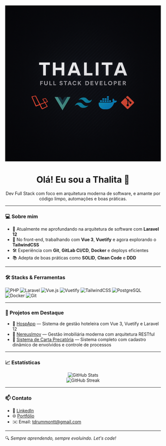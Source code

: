 <p align="center">
  <img src="https://github.com/Tdrummont/Tdrummont/blob/main/banner-thalita.png" alt="Thalita - Full Stack Developer banner" width="800"/>
</p>

<h1 align="center">Olá! Eu sou a Thalita 👋</h1>

<p align="center">
  Dev Full Stack com foco em arquitetura moderna de software, e amante por código limpo, automações e boas práticas.
</p>

---

### 💻 Sobre mim

- 🚀 Atualmente me aprofundando na arquitetura de software com **Laravel 12**
- 🎨 No front-end, trabalhando com **Vue 3**, **Vuetify** e agora explorando o **TailwindCSS**
- 🛠️ Experiência com **Git**, **GitLab CI/CD**, **Docker** e deploys eficientes
- 📚 Adepta de boas práticas como **SOLID**, **Clean Code** e **DDD**

---

### 🛠️ Stacks & Ferramentas

![PHP](https://img.shields.io/badge/-PHP-777BB4?style=flat&logo=php&logoColor=white)
![Laravel](https://img.shields.io/badge/-Laravel-E34F26?style=flat&logo=laravel&logoColor=white)
![Vue.js](https://img.shields.io/badge/-Vue.js-4FC08D?style=flat&logo=vue.js&logoColor=white)
![Vuetify](https://img.shields.io/badge/-Vuetify-1867C0?style=flat&logo=vuetify&logoColor=white)
![TailwindCSS](https://img.shields.io/badge/-TailwindCSS-06B6D4?style=flat&logo=tailwind-css&logoColor=white)
![PostgreSQL](https://img.shields.io/badge/-PostgreSQL-336791?style=flat&logo=postgresql&logoColor=white)
![Docker](https://img.shields.io/badge/-Docker-2496ED?style=flat&logo=docker&logoColor=white)
![Git](https://img.shields.io/badge/-Git-F05032?style=flat&logo=git&logoColor=white)

---

### 🧪 Projetos em Destaque

- 🔗 [HospApp](https://github.com/seu-user/hospapp) — Sistema de gestão hoteleira com Vue 3, Vuetify e Laravel 12  
- 🔗 [NereusImov](https://github.com/seu-user/nereusimov) — Gestão imobiliária moderna com arquitetura RESTful  
- 🔗 [Sistema de Carta Precatória](https://github.com/seu-user/hermes) — Sistema completo com cadastro dinâmico de envolvidos e controle de processos

---

### 📈 Estatísticas

<p align="center">
  <img src="https://github-readme-stats.vercel.app/api?username=seu-user&show_icons=true&theme=dracula" alt="GitHub Stats" />
  <br/>
  <img src="https://github-readme-streak-stats.herokuapp.com/?user=seu-user&theme=dracula" alt="GitHub Streak" />
</p>

---

### 📫 Contato

- 💼 [LinkedIn](https://www.linkedin.com/in/thalita-s-costa/)
- 🌐 [Portfólio](https://tdrummont.github.io/portifolio/#/)
- ✉️ Email: tdrummontt@gmail.com

---

🔍 _Sempre aprendendo, sempre evoluindo. Let's code!_
